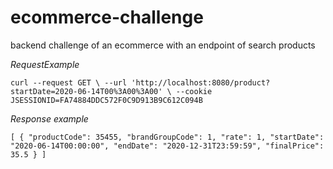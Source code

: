 # ecommerce-challenge
backend challenge of an ecommerce with an endpoint of search products


_RequestExample_

`curl --request GET \
--url 'http://localhost:8080/product?startDate=2020-06-14T00%3A00%3A00' \
--cookie JSESSIONID=FA74884DDC572F0C9D913B9C612C094B`

_Response example_

`[
{
"productCode": 35455,
"brandGroupCode": 1,
"rate": 1,
"startDate": "2020-06-14T00:00:00",
"endDate": "2020-12-31T23:59:59",
"finalPrice": 35.5
}
]`